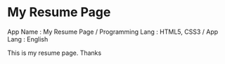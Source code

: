 # My Resume Page
App Name : My Resume Page / Programming Lang : HTML5, CSS3 / App Lang : English

This is my resume page. Thanks